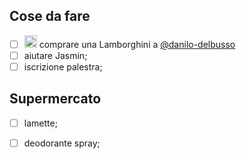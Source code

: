 ## Cose da fare
- [ ] <a rel="noreferrer noopener" href='https://bit.ly/3rx5o0b' target='_blank'><img src='https://emojis.slackmojis.com/emojis/images/1520808873/3643/cool-doge.gif?1520808873' height='20' /></a> comprare una Lamborghini a [@danilo-delbusso](https://github.com/danilo-delbusso)
- [ ] aiutare Jasmin;
- [ ] iscrizione palestra;

## Supermercato
- [ ] lamette;
- [ ] deodorante spray;

